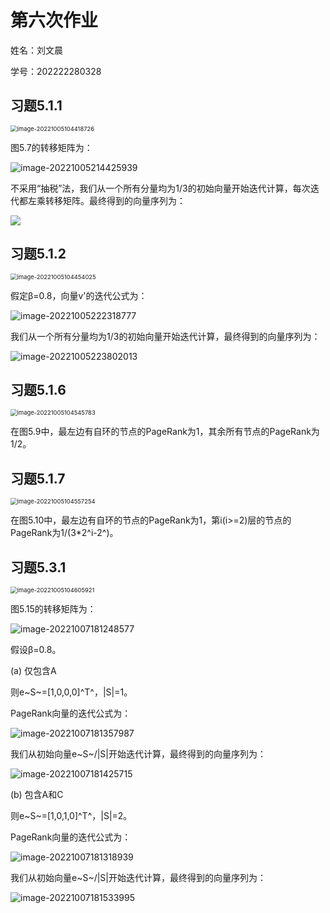 #  第六次作业

姓名：刘文晨

学号：202222280328

##  习题5.1.1

<img src="C:\Users\81228\AppData\Roaming\Typora\typora-user-images\image-20221005104418726.png" alt="image-20221005104418726" style="zoom:67%;" />

图5.7的转移矩阵为：

![image-20221005214425939](C:\Users\81228\AppData\Roaming\Typora\typora-user-images\image-20221005214425939.png)

不采用“抽税”法，我们从一个所有分量均为1/3的初始向量开始迭代计算，每次迭代都左乘转移矩阵。最终得到的向量序列为：

![](C:\Users\81228\AppData\Roaming\Typora\typora-user-images\image-20221005221144145.png)

##  习题5.1.2

<img src="C:\Users\81228\AppData\Roaming\Typora\typora-user-images\image-20221005104454025.png" alt="image-20221005104454025" style="zoom:67%;" />

假定β=0.8，向量v'的迭代公式为：

![image-20221005222318777](C:\Users\81228\AppData\Roaming\Typora\typora-user-images\image-20221005222318777.png)

我们从一个所有分量均为1/3的初始向量开始迭代计算，最终得到的向量序列为：

![image-20221005223802013](C:\Users\81228\AppData\Roaming\Typora\typora-user-images\image-20221005223802013.png)

## 习题5.1.6

<img src="C:\Users\81228\AppData\Roaming\Typora\typora-user-images\image-20221005104545783.png" alt="image-20221005104545783" style="zoom:67%;" />

在图5.9中，最左边有自环的节点的PageRank为1，其余所有节点的PageRank为1/2。

## 习题5.1.7

<img src="C:\Users\81228\AppData\Roaming\Typora\typora-user-images\image-20221005104557254.png" alt="image-20221005104557254" style="zoom:67%;" />

在图5.10中，最左边有自环的节点的PageRank为1，第i(i>=2)层的节点的PageRank为1/(3*2^i-2^)。

## 习题5.3.1

<img src="C:\Users\81228\AppData\Roaming\Typora\typora-user-images\image-20221005104605921.png" alt="image-20221005104605921" style="zoom:67%;" />

图5.15的转移矩阵为：

![image-20221007181248577](C:\Users\81228\AppData\Roaming\Typora\typora-user-images\image-20221007181248577.png)

假设β=0.8。

(a) 仅包含A

则e~S~=[1,0,0,0]^T^，|S|=1。

PageRank向量的迭代公式为：

![image-20221007181357987](C:\Users\81228\AppData\Roaming\Typora\typora-user-images\image-20221007181357987.png)

我们从初始向量e~S~/|S|开始迭代计算，最终得到的向量序列为：

![image-20221007181425715](C:\Users\81228\AppData\Roaming\Typora\typora-user-images\image-20221007181425715.png)

(b) 包含A和C

则e~S~=[1,0,1,0]^T^，|S|=2。

PageRank向量的迭代公式为：

![image-20221007181318939](C:\Users\81228\AppData\Roaming\Typora\typora-user-images\image-20221007181318939.png)

我们从初始向量e~S~/|S|开始迭代计算，最终得到的向量序列为：

![image-20221007181533995](C:\Users\81228\AppData\Roaming\Typora\typora-user-images\image-20221007181533995.png)